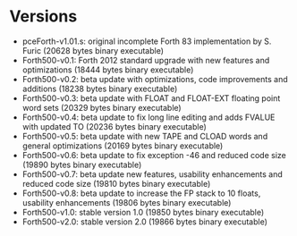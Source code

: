 # Versions

- pceForth-v1.01.s: original incomplete Forth 83 implementation by S. Furic (20628 bytes binary executable)
- Forth500-v0.1: Forth 2012 standard upgrade with new features and optimizations (18444 bytes binary executable)
- Forth500-v0.2: beta update with optimizations, code improvements and additions (18238 bytes binary executable)
- Forth500-v0.3: beta update with FLOAT and FLOAT-EXT floating point word sets (20329 bytes binary executable)
- Forth500-v0.4: beta update to fix long line editing and adds FVALUE with updated TO (20236 bytes binary executable)
- Forth500-v0.5: beta update with new TAPE and CLOAD words and general optimizations (20169 bytes binary executable)
- Forth500-v0.6: beta update to fix exception -46 and reduced code size (19890 bytes binary executable)
- Forth500-v0.7: beta update new features, usability enhancements and reduced code size (19810 bytes binary executable)
- Forth500-v0.8: beta update to increase the FP stack to 10 floats, usability enhancements (19806 bytes binary executable)
- Forth500-v1.0: stable version 1.0 (19850 bytes binary executable)
- Forth500-v2.0: stable version 2.0 (19866 bytes binary executable)
